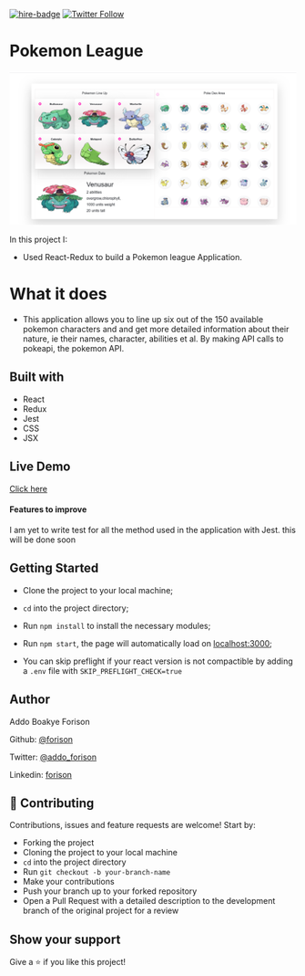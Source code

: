 [![hire-badge](https://img.shields.io/badge/Consult%20/%20Hire%20Addo-Click%20to%20Contact-brightgreen)](mailto:addoboakyeforison@gmail.com) [![Twitter Follow](https://img.shields.io/twitter/follow/ADDOBOAKYE?label=Follow%20ADDO%20on%20Twitter&style=social)](https://twitter.com/addo_forison)

# Pokemon League

![screenshot](./pokemon.png)

In this project I:

- Used React-Redux to build a Pokemon league Application.

# What it does

- This application allows you to line up six out of the 150 available pokemon characters and and get more detailed information about their nature, ie  their names, character, abilities et al. By making API calls to pokeapi, the pokemon API.


## Built with

- React
- Redux
- Jest
- CSS
- JSX

## Live Demo

[Click here](https://frozen-sands-04832.herokuapp.com/)

#### Features to improve
I am yet to write test for all the method used in the application with Jest. this will be done soon

## Getting Started

- Clone the project to your local machine;
- `cd` into the project directory;
- Run `npm install` to install the necessary modules;
- Run `npm start`, the page will automatically load on [localhost:3000](localhost:3000);

- You can skip preflight if your react version is not compactible by adding a ```.env``` file with ```SKIP_PREFLIGHT_CHECK=true```

## Author

Addo Boakye Forison

Github: [@forison](https://github.com/forison)

Twitter: [@addo_forison](https://twitter.com/addo_forison)

Linkedin: [forison](https://www.linkedin.com/in/forison/)

## 🤝 Contributing

Contributions, issues and feature requests are welcome! Start by:

- Forking the project
- Cloning the project to your local machine
- `cd` into the project directory
- Run `git checkout -b your-branch-name`
- Make your contributions
- Push your branch up to your forked repository
- Open a Pull Request with a detailed description to the development branch of the original project for a review

## Show your support

Give a ⭐️ if you like this project!